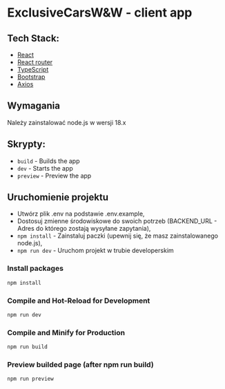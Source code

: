 # ExclusiveCarsW&W - client app
## Tech Stack:

- [React](https://react.dev/blog/2023/03/16/introducing-react-dev)
- [React router](https://reactrouter.com/en/main)
- [TypeScript](https://www.typescriptlang.org/docs/)
- [Bootstrap](https://getbootstrap.com/docs/5.0/getting-started/introduction/)
- [Axios](https://axios-http.com/)

## Wymagania
Należy zainstalować node.js w wersji 18.x

## Skrypty:

- `build` - Builds the app
- `dev` - Starts the app
- `preview` - Preview the app


## Uruchomienie projektu
- Utwórz plik .env na podstawie .env.example,
- Dostosuj zmienne środowiskowe do swoich potrzeb (BACKEND_URL - Adres do którego zostają wysyłane zapytania),
- `npm install` - Zainstaluj paczki (upewnij się, że masz zainstalowanego node.js),
- `npm run dev` - Uruchom projekt w trubie developerskim

### Install packages

```sh
npm install
```

### Compile and Hot-Reload for Development

```sh
npm run dev
```

### Compile and Minify for Production

```sh
npm run build
```

### Preview builded page (after npm run build)

```sh
npm run preview
```


